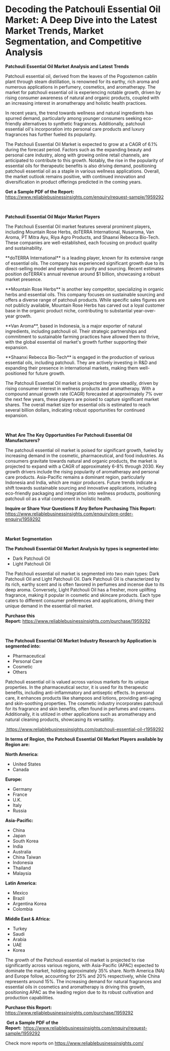 <p><h1>Decoding the Patchouli Essential Oil Market: A Deep Dive into the Latest Market Trends, Market Segmentation, and Competitive Analysis</h1></p><p><strong>Patchouli Essential Oil Market Analysis and Latest Trends</strong></p>
<p><p>Patchouli essential oil, derived from the leaves of the Pogostemon cablin plant through steam distillation, is renowned for its earthy, rich aroma and numerous applications in perfumery, cosmetics, and aromatherapy. The market for patchouli essential oil is experiencing notable growth, driven by rising consumer awareness of natural and organic products, coupled with an increasing interest in aromatherapy and holistic health practices. </p><p>In recent years, the trend towards wellness and natural ingredients has spurred demand, particularly among younger consumers seeking eco-friendly alternatives to synthetic fragrances. Additionally, patchouli essential oil's incorporation into personal care products and luxury fragrances has further fueled its popularity.</p><p>The Patchouli Essential Oil Market is expected to grow at a CAGR of 6.1% during the forecast period. Factors such as the expanding beauty and personal care industry, along with growing online retail channels, are anticipated to contribute to this growth. Notably, the rise in the popularity of essential oils for therapeutic benefits is also driving demand, positioning patchouli essential oil as a staple in various wellness applications. Overall, the market outlook remains positive, with continued innovation and diversification in product offerings predicted in the coming years.</p></p>
<p><strong>Get a Sample PDF of the Report:&nbsp;</strong> <a href="https://www.reliablebusinessinsights.com/enquiry/request-sample/1959292?utm_campaign=2318&utm_medium=2&utm_source=Github&utm_content=ia&utm_term=01042025&utm_id=patchouli-essential-oil">https://www.reliablebusinessinsights.com/enquiry/request-sample/1959292</a></p>
<p>&nbsp;</p>
<p><strong>Patchouli Essential Oil Major Market Players</strong></p>
<p><p>The Patchouli Essential Oil market features several prominent players, including Mountain Rose Herbs, doTERRA International, Nusaroma, Van Aroma, PT Mitra Ayu, Riya Agro Products, and Shaanxi Rebecca Bio-Tech. These companies are well-established, each focusing on product quality and sustainability.</p><p>**doTERRA International** is a leading player, known for its extensive range of essential oils. The company has experienced significant growth due to its direct-selling model and emphasis on purity and sourcing. Recent estimates position doTERRA's annual revenue around $1 billion, showcasing a robust market presence.</p><p>**Mountain Rose Herbs** is another key competitor, specializing in organic herbs and essential oils. This company focuses on sustainable sourcing and offers a diverse range of patchouli products. While specific sales figures are not publicly available, Mountain Rose Herbs has carved out a loyal customer base in the organic product niche, contributing to substantial year-over-year growth.</p><p>**Van Aroma**, based in Indonesia, is a major exporter of natural ingredients, including patchouli oil. Their strategic partnerships and commitment to sustainable farming practices have allowed them to thrive, with the global essential oil market's growth further supporting their expansion.</p><p>**Shaanxi Rebecca Bio-Tech** is engaged in the production of various essential oils, including patchouli. They are actively investing in R&D and expanding their presence in international markets, making them well-positioned for future growth.</p><p>The Patchouli Essential Oil market is projected to grow steadily, driven by rising consumer interest in wellness products and aromatherapy. With a compound annual growth rate (CAGR) forecasted at approximately 7% over the next few years, these players are poised to capture significant market shares. The overall market size for essential oils is estimated to reach several billion dollars, indicating robust opportunities for continued expansion.</p></p>
<p>&nbsp;</p>
<p><strong>What Are The Key Opportunities For Patchouli Essential Oil Manufacturers?</strong></p>
<p><p>The patchouli essential oil market is poised for significant growth, fueled by increasing demand in the cosmetic, pharmaceutical, and food industries. As consumers gravitate towards natural and organic products, the market is projected to expand with a CAGR of approximately 6-8% through 2030. Key growth drivers include the rising popularity of aromatherapy and personal care products. Asia-Pacific remains a dominant region, particularly Indonesia and India, which are major producers. Future trends indicate a shift towards sustainable sourcing and innovative applications, including eco-friendly packaging and integration into wellness products, positioning patchouli oil as a vital component in holistic health.</p></p>
<p><strong>Inquire or Share Your Questions If Any Before Purchasing This Report:</strong> <a href="https://www.reliablebusinessinsights.com/enquiry/pre-order-enquiry/1959292?utm_campaign=2318&utm_medium=2&utm_source=Github&utm_content=ia&utm_term=01042025&utm_id=patchouli-essential-oil">https://www.reliablebusinessinsights.com/enquiry/pre-order-enquiry/1959292</a></p>
<p>&nbsp;</p>
<p><strong>Market Segmentation</strong></p>
<p><strong>The Patchouli Essential Oil Market Analysis by types is segmented into:</strong></p>
<p><ul><li>Dark Patchouli Oil</li><li>Light Patchouli Oil</li></ul></p>
<p><p>The Patchouli essential oil market is segmented into two main types: Dark Patchouli Oil and Light Patchouli Oil. Dark Patchouli Oil is characterized by its rich, earthy scent and is often favored in perfumes and incense due to its deep aroma. Conversely, Light Patchouli Oil has a fresher, more uplifting fragrance, making it popular in cosmetic and skincare products. Each type caters to different consumer preferences and applications, driving their unique demand in the essential oil market.</p></p>
<p><strong>Purchase this Report:&nbsp;</strong><a href="https://www.reliablebusinessinsights.com/purchase/1959292?utm_campaign=2318&utm_medium=2&utm_source=Github&utm_content=ia&utm_term=01042025&utm_id=patchouli-essential-oil">https://www.reliablebusinessinsights.com/purchase/1959292</a></p>
<p>&nbsp;</p>
<p><strong>The Patchouli Essential Oil Market Industry Research by Application is segmented into:</strong></p>
<p><ul><li>Pharmaceutical</li><li>Personal Care</li><li>Cosmetic</li><li>Others</li></ul></p>
<p><p>Patchouli essential oil is valued across various markets for its unique properties. In the pharmaceutical sector, it is used for its therapeutic benefits, including anti-inflammatory and antiseptic effects. In personal care, it enhances products like shampoos and lotions, providing anti-aging and skin-soothing properties. The cosmetic industry incorporates patchouli for its fragrance and skin benefits, often found in perfumes and creams. Additionally, it is utilized in other applications such as aromatherapy and natural cleaning products, showcasing its versatility.</p></p>
<p><a href="https://www.reliablebusinessinsights.com/patchouli-essential-oil-r1959292?utm_campaign=2318&utm_medium=2&utm_source=Github&utm_content=ia&utm_term=01042025&utm_id=patchouli-essential-oil">&nbsp;https://www.reliablebusinessinsights.com/patchouli-essential-oil-r1959292</a></p>
<p><strong>In terms of Region, the Patchouli Essential Oil Market Players available by Region are:</strong></p>
<p>
    <p> <strong> North America: </strong>
        <ul>
            <li>United States</li>
            <li>Canada</li>
        </ul>
        </p> 
    <p> <strong> Europe: </strong>
        <ul>
            <li>Germany</li>
            <li>France</li>
            <li>U.K.</li>
            <li>Italy</li>
            <li>Russia</li>
        </ul>
        </p> 
    <p> <strong> Asia-Pacific: </strong>
        <ul>
            <li>China</li>
            <li>Japan</li>
            <li>South Korea</li>
            <li>India</li>
            <li>Australia</li>
            <li>China Taiwan</li>
            <li>Indonesia</li>
            <li>Thailand</li>
            <li>Malaysia</li>
        </ul>
        </p> 
    <p> <strong> Latin America: </strong>
        <ul>
            <li>Mexico</li>
            <li>Brazil</li>
            <li>Argentina Korea</li>
            <li>Colombia</li>
        </ul>
        </p> 
    <p> <strong> Middle East & Africa: </strong>
        <ul>
            <li>Turkey</li>
            <li>Saudi</li>
            <li>Arabia</li>
            <li>UAE</li>
            <li>Korea</li>
        </ul>
    </p>
    </p>
<p><p>The growth of the Patchouli essential oil market is projected to rise significantly across various regions, with Asia-Pacific (APAC) expected to dominate the market, holding approximately 35% share. North America (NA) and Europe follow, accounting for 25% and 20% respectively, while China represents around 15%. The increasing demand for natural fragrances and essential oils in cosmetics and aromatherapy is driving this growth, positioning APAC as the leading region due to its robust cultivation and production capabilities.</p></p>
<p><strong>Purchase this Report: </strong><a href="https://www.reliablebusinessinsights.com/purchase/1959292?utm_campaign=2318&utm_medium=2&utm_source=Github&utm_content=ia&utm_term=01042025&utm_id=patchouli-essential-oil">https://www.reliablebusinessinsights.com/purchase/1959292</a></p>
<p>&nbsp;<strong>Get a Sample PDF of the Report:&nbsp;&nbsp;</strong><a href="https://www.reliablebusinessinsights.com/enquiry/request-sample/1959292?utm_campaign=2318&utm_medium=2&utm_source=Github&utm_content=ia&utm_term=01042025&utm_id=patchouli-essential-oil">https://www.reliablebusinessinsights.com/enquiry/request-sample/1959292</a></p>
<p><strong></strong></p>
<p>Check more reports on <a href="https://www.reliablebusinessinsights.com/?utm_campaign=2318&utm_medium=2&utm_source=Github&utm_content=ia&utm_term=01042025&utm_id=patchouli-essential-oil">https://www.reliablebusinessinsights.com/</a></p>